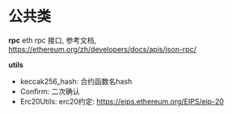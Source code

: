 # 公共类

**rpc**
eth rpc 接口, 参考文档, https://ethereum.org/zh/developers/docs/apis/json-rpc/

**utils**
- keccak256_hash: 合约函数名hash
- Confirm: 二次确认
- Erc20Utils: erc20约定: https://eips.ethereum.org/EIPS/eip-20
